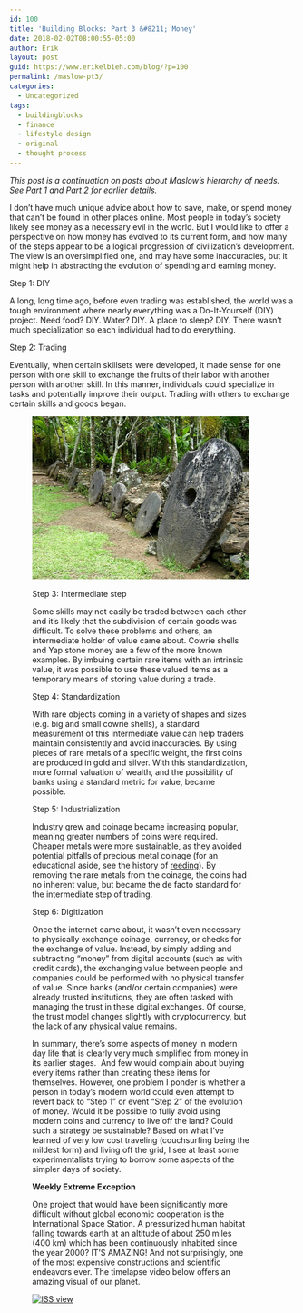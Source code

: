 ```yaml
---
id: 100
title: 'Building Blocks: Part 3 &#8211; Money'
date: 2018-02-02T08:00:55-05:00
author: Erik
layout: post
guid: https://www.erikelbieh.com/blog/?p=100
permalink: /maslow-pt3/
categories:
  - Uncategorized
tags:
  - buildingblocks
  - finance
  - lifestyle design
  - original
  - thought process
---
```

_This post is a continuation on posts about Maslow’s hierarchy of needs. See [Part 1](https://www.erikelbieh.com/blog/maslow-pt1/) and [Part 2](https://www.erikelbieh.com/blog/maslow-pt2/) for earlier details._ 

I don’t have much unique advice about how to save, make, or spend money that can’t be found in other places online. Most people in today’s society likely see money as a necessary evil in the world. But I would like to offer a perspective on how money has evolved to its current form, and how many of the steps appear to be a logical progression of civilization&#8217;s development. The view is an oversimplified one, and may have some inaccuracies, but it might help in abstracting the evolution of spending and earning money.

Step 1: DIY

A long, long time ago, before even trading was established, the world was a tough environment where nearly everything was a Do-It-Yourself (DIY) project. Need food? DIY. Water? DIY. A place to sleep? DIY. There wasn’t much specialization so each individual had to do everything.

Step 2: Trading

Eventually, when certain skillsets were developed, it made sense for one person with one skill to exchange the fruits of their labor with another person with another skill. In this manner, individuals could specialize in tasks and potentially improve their output. Trading with others to exchange certain skills and goods began.<figure id="attachment_101" aria-describedby="caption-attachment-101" style="width: 383px" class="wp-caption aligncenter">

![Yap money](../images/2018/02/Yap-stone-money.jpg)

Step 3: Intermediate step

Some skills may not easily be traded between each other and it’s likely that the subdivision of certain goods was difficult. To solve these problems and others, an intermediate holder of value came about. Cowrie shells and Yap stone money are a few of the more known examples. By imbuing certain rare items with an intrinsic value, it was possible to use these valued items as a temporary means of storing value during a trade.

Step 4: Standardization

With rare objects coming in a variety of shapes and sizes (e.g. big and small cowrie shells), a standard measurement of this intermediate value can help traders maintain consistently and avoid inaccuracies. By using pieces of rare metals of a specific weight, the first coins are produced in gold and silver. With this standardization, more formal valuation of wealth, and the possibility of banks using a standard metric for value, became possible.

Step 5: Industrialization

Industry grew and coinage became increasing popular, meaning greater numbers of coins were required. Cheaper metals were more sustainable, as they avoided potential pitfalls of precious metal coinage (for an educational aside, see the history of [reeding](https://en.wikipedia.org/wiki/Reeding)). By removing the rare metals from the coinage, the coins had no inherent value, but became the de facto standard for the intermediate step of trading.

Step 6: Digitization

Once the internet came about, it wasn’t even necessary to physically exchange coinage, currency, or checks for the exchange of value. Instead, by simply adding and subtracting “money” from digital accounts (such as with credit cards), the exchanging value between people and companies could be performed with no physical transfer of value. Since banks (and/or certain companies) were already trusted institutions, they are often tasked with managing the trust in these digital exchanges. Of course, the trust model changes slightly with cryptocurrency, but the lack of any physical value remains.

In summary, there’s some aspects of money in modern day life that is clearly very much simplified from money in its earlier stages.  And few would complain about buying every items rather than creating these items for themselves. However, one problem I ponder is whether a person in today’s modern world could even attempt to revert back to “Step 1” or event “Step 2” of the evolution of money. Would it be possible to fully avoid using modern coins and currency to live off the land? Could such a strategy be sustainable? Based on what I’ve learned of very low cost traveling (couchsurfing being the mildest form) and living off the grid, I see at least some experimentalists trying to borrow some aspects of the simpler days of society.

**Weekly Extreme Exception**

One project that would have been significantly more difficult without global economic cooperation is the International Space Station. A pressurized human habitat falling towards earth at an altitude of about 250 miles (400 km) which has been continuously inhabited since the year 2000? IT’S AMAZING! And not surprisingly, one of the most expensive constructions and scientific endeavors ever. The timelapse video below offers an amazing visual of our planet.

[![ISS view](http://img.youtube.com/vi/FG0fTKAqZ5g/0.jpg)](http://www.youtube.com/watch?v=FG0fTKAqZ5g "All Alone in the Night - Time-lapse footage of the Earth as seen from the ISS")
